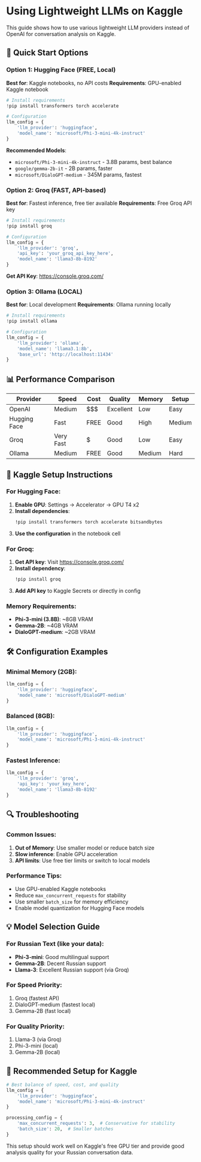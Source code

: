 # Using Lightweight LLMs on Kaggle

This guide shows how to use various lightweight LLM providers instead of OpenAI for conversation analysis on Kaggle.

## 🚀 Quick Start Options

### Option 1: Hugging Face (FREE, Local)
**Best for**: Kaggle notebooks, no API costs
**Requirements**: GPU-enabled Kaggle notebook

```python
# Install requirements
!pip install transformers torch accelerate

# Configuration
llm_config = {
    'llm_provider': 'huggingface',
    'model_name': 'microsoft/Phi-3-mini-4k-instruct'
}
```

**Recommended Models**:
- `microsoft/Phi-3-mini-4k-instruct` - 3.8B params, best balance
- `google/gemma-2b-it` - 2B params, faster
- `microsoft/DialoGPT-medium` - 345M params, fastest

### Option 2: Groq (FAST, API-based)
**Best for**: Fastest inference, free tier available
**Requirements**: Free Groq API key

```python
# Install requirements
!pip install groq

# Configuration
llm_config = {
    'llm_provider': 'groq',
    'api_key': 'your_groq_api_key_here',
    'model_name': 'llama3-8b-8192'
}
```

**Get API Key**: https://console.groq.com/

### Option 3: Ollama (LOCAL)
**Best for**: Local development
**Requirements**: Ollama running locally

```python
# Install requirements
!pip install ollama

# Configuration
llm_config = {
    'llm_provider': 'ollama',
    'model_name': 'llama3.1:8b',
    'base_url': 'http://localhost:11434'
}
```

## 📊 Performance Comparison

| Provider | Speed | Cost | Quality | Memory | Setup |
|----------|-------|------|---------|---------|--------|
| OpenAI | Medium | $$$ | Excellent | Low | Easy |
| Hugging Face | Fast | FREE | Good | High | Medium |
| Groq | Very Fast | $ | Good | Low | Easy |
| Ollama | Medium | FREE | Good | Medium | Hard |

## 🔧 Kaggle Setup Instructions

### For Hugging Face:

1. **Enable GPU**: Settings → Accelerator → GPU T4 x2
2. **Install dependencies**:
   ```bash
   !pip install transformers torch accelerate bitsandbytes
   ```
3. **Use the configuration** in the notebook cell

### For Groq:

1. **Get API key**: Visit https://console.groq.com/
2. **Install dependency**:
   ```bash
   !pip install groq
   ```
3. **Add API key** to Kaggle Secrets or directly in config

### Memory Requirements:

- **Phi-3-mini (3.8B)**: ~8GB VRAM
- **Gemma-2B**: ~4GB VRAM  
- **DialoGPT-medium**: ~2GB VRAM

## 🛠️ Configuration Examples

### Minimal Memory (2GB):
```python
llm_config = {
    'llm_provider': 'huggingface',
    'model_name': 'microsoft/DialoGPT-medium'
}
```

### Balanced (8GB):
```python
llm_config = {
    'llm_provider': 'huggingface',
    'model_name': 'microsoft/Phi-3-mini-4k-instruct'
}
```

### Fastest Inference:
```python
llm_config = {
    'llm_provider': 'groq',
    'api_key': 'your_key_here',
    'model_name': 'llama3-8b-8192'
}
```

## 🔍 Troubleshooting

### Common Issues:

1. **Out of Memory**: Use smaller model or reduce batch size
2. **Slow inference**: Enable GPU acceleration
3. **API limits**: Use free tier limits or switch to local models

### Performance Tips:

- Use GPU-enabled Kaggle notebooks
- Reduce `max_concurrent_requests` for stability
- Use smaller `batch_size` for memory efficiency
- Enable model quantization for Hugging Face models

## 💡 Model Selection Guide

### For Russian Text (like your data):
- **Phi-3-mini**: Good multilingual support
- **Gemma-2B**: Decent Russian support
- **Llama-3**: Excellent Russian support (via Groq)

### For Speed Priority:
1. Groq (fastest API)
2. DialoGPT-medium (fastest local)
3. Gemma-2B (fast local)

### For Quality Priority:
1. Llama-3 (via Groq)
2. Phi-3-mini (local)
3. Gemma-2B (local)

## 🎯 Recommended Setup for Kaggle

```python
# Best balance of speed, cost, and quality
llm_config = {
    'llm_provider': 'huggingface',
    'model_name': 'microsoft/Phi-3-mini-4k-instruct'
}

processing_config = {
    'max_concurrent_requests': 3,  # Conservative for stability
    'batch_size': 20,  # Smaller batches
}
```

This setup should work well on Kaggle's free GPU tier and provide good analysis quality for your Russian conversation data.